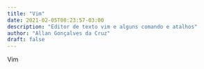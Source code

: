 ```yaml
---
title: "Vim"
date: 2021-02-05T08:23:57-03:00
description: "Editor de texto vim e alguns comando e atalhos"
author: "Allan Gonçalves da Cruz"
draft: false
---
```


Vim